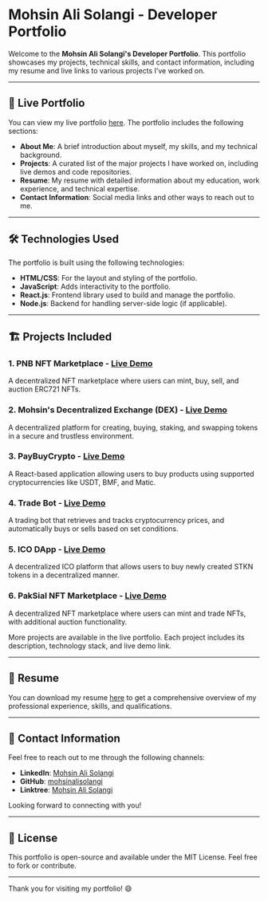 # Mohsin Ali Solangi - Developer Portfolio

Welcome to the **Mohsin Ali Solangi's Developer Portfolio**. This portfolio showcases my projects, technical skills, and contact information, including my resume and live links to various projects I’ve worked on.

---

## 🚀 Live Portfolio

You can view my live portfolio [here](#). The portfolio includes the following sections:

- **About Me**: A brief introduction about myself, my skills, and my technical background.
- **Projects**: A curated list of the major projects I have worked on, including live demos and code repositories.
- **Resume**: My resume with detailed information about my education, work experience, and technical expertise.
- **Contact Information**: Social media links and other ways to reach out to me.

---

## 🛠️ Technologies Used

The portfolio is built using the following technologies:

- **HTML/CSS**: For the layout and styling of the portfolio.
- **JavaScript**: Adds interactivity to the portfolio.
- **React.js**: Frontend library used to build and manage the portfolio.
- **Node.js**: Backend for handling server-side logic (if applicable).

---

## 🏗️ Projects Included

### 1. **PNB NFT Marketplace** - [Live Demo](#)
A decentralized NFT marketplace where users can mint, buy, sell, and auction ERC721 NFTs.

### 2. **Mohsin's Decentralized Exchange (DEX)** - [Live Demo](#)
A decentralized platform for creating, buying, staking, and swapping tokens in a secure and trustless environment.

### 3. **PayBuyCrypto** - [Live Demo](#)
A React-based application allowing users to buy products using supported cryptocurrencies like USDT, BMF, and Matic.

### 4. **Trade Bot** - [Live Demo](#)
A trading bot that retrieves and tracks cryptocurrency prices, and automatically buys or sells based on set conditions.

### 5. **ICO DApp** - [Live Demo](#)
A decentralized ICO platform that allows users to buy newly created STKN tokens in a decentralized manner.

### 6. **PakSial NFT Marketplace** - [Live Demo](#)
A decentralized NFT marketplace where users can mint and trade NFTs, with additional auction functionality.

More projects are available in the live portfolio. Each project includes its description, technology stack, and live demo link.

---

## 📄 Resume

You can download my resume [here](#) to get a comprehensive overview of my professional experience, skills, and qualifications.

---

## 🔗 Contact Information

Feel free to reach out to me through the following channels:

- **LinkedIn**: [Mohsin Ali Solangi](https://www.linkedin.com/in/mohsinalisolangi/)
- **GitHub**: [mohsinalisolangi](https://github.com/mohsinalisolangi)
- **Linktree**: [Mohsin Ali Solangi](https://linktr.ee/mohsinalisolangi)

Looking forward to connecting with you!

---

## 🌟 License

This portfolio is open-source and available under the MIT License. Feel free to fork or contribute.

---

Thank you for visiting my portfolio! 😄
